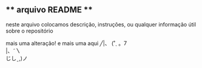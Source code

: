 ## ** arquivo README **
neste arquivo colocamos descrição, instruções, ou qualquer informação útil sobre o repositório

mais uma alteração!
e mais uma aqui
 ╱|、
(˚ˎ 。7  
|、˜〵          
じしˍ,)ノ